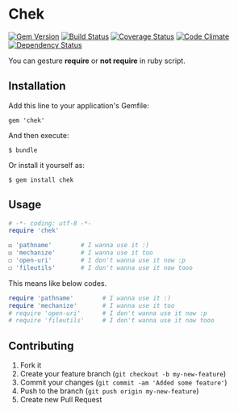 # Chek

[![Gem Version](https://badge.fury.io/rb/chek.png)](http://badge.fury.io/rb/chek) [![Build Status](https://travis-ci.org/toooooooby/chek.png?branch=master)](https://travis-ci.org/toooooooby/chek) [![Coverage Status](https://coveralls.io/repos/toooooooby/chek/badge.png?branch=master)](https://coveralls.io/r/toooooooby/chek) [![Code Climate](https://codeclimate.com/github/toooooooby/chek.png)](https://codeclimate.com/github/toooooooby/chek) [![Dependency Status](https://gemnasium.com/toooooooby/chek.png)](https://gemnasium.com/toooooooby/chek)


You can gesture **require** or **not require** in ruby script.


## Installation

Add this line to your application's Gemfile:

    gem 'chek'

And then execute:

    $ bundle

Or install it yourself as:

    $ gem install chek

## Usage

```ruby
# -*- coding: utf-8 -*-
require 'chek'

☑ 'pathname'        # I wanna use it :)
☑ 'mechanize'       # I wanna use it too
☐ 'open-uri'        # I don't wanna use it now :p
☐ 'fileutils'       # I don't wanna use it now tooo
```

This means like below codes.

```ruby
require 'pathname'        # I wanna use it :)
require 'mechanize'       # I wanna use it too
# require 'open-uri'      # I don't wanna use it now :p
# require 'fileutils'     # I don't wanna use it now tooo
```

## Contributing

1. Fork it
2. Create your feature branch (`git checkout -b my-new-feature`)
3. Commit your changes (`git commit -am 'Added some feature'`)
4. Push to the branch (`git push origin my-new-feature`)
5. Create new Pull Request
